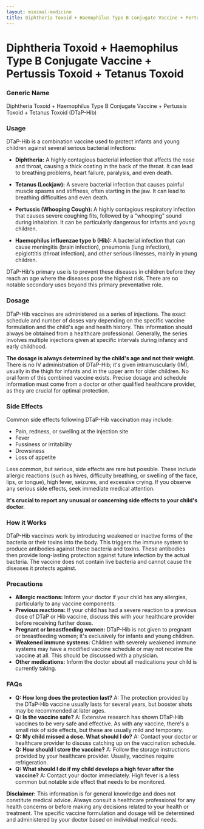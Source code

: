 ```yaml
---
layout: minimal-medicine
title: Diphtheria Toxoid + Haemophilus Type B Conjugate Vaccine + Pertussis Toxoid + Tetanus Toxoid
---
```


# Diphtheria Toxoid + Haemophilus Type B Conjugate Vaccine + Pertussis Toxoid + Tetanus Toxoid
### Generic Name
Diphtheria Toxoid + Haemophilus Type B Conjugate Vaccine + Pertussis Toxoid + Tetanus Toxoid (DTaP-Hib)


### Usage
DTaP-Hib is a combination vaccine used to protect infants and young children against several serious bacterial infections:

* **Diphtheria:** A highly contagious bacterial infection that affects the nose and throat, causing a thick coating in the back of the throat. It can lead to breathing problems, heart failure, paralysis, and even death.

* **Tetanus (Lockjaw):** A severe bacterial infection that causes painful muscle spasms and stiffness, often starting in the jaw.  It can lead to breathing difficulties and even death.

* **Pertussis (Whooping Cough):** A highly contagious respiratory infection that causes severe coughing fits, followed by a "whooping" sound during inhalation. It can be particularly dangerous for infants and young children.

* **Haemophilus influenzae type b (Hib):** A bacterial infection that can cause meningitis (brain infection), pneumonia (lung infection), epiglottitis (throat infection), and other serious illnesses, mainly in young children.


DTaP-Hib's primary use is to prevent these diseases in children before they reach an age where the diseases pose the highest risk.  There are no notable secondary uses beyond this primary preventative role.


### Dosage
DTaP-Hib vaccines are administered as a series of injections.  The exact schedule and number of doses vary depending on the specific vaccine formulation and the child's age and health history.  This information should always be obtained from a healthcare professional. Generally, the series involves multiple injections given at specific intervals during infancy and early childhood.

**The dosage is always determined by the child's age and not their weight.**  There is no IV administration of DTaP-Hib; it's given intramuscularly (IM), usually in the thigh for infants and in the upper arm for older children.  No oral form of this combined vaccine exists.  Precise dosage and schedule information must come from a doctor or other qualified healthcare provider, as they are crucial for optimal protection.


### Side Effects
Common side effects following DTaP-Hib vaccination may include:

* Pain, redness, or swelling at the injection site
* Fever
* Fussiness or irritability
* Drowsiness
* Loss of appetite

Less common, but serious, side effects are rare but possible. These include allergic reactions (such as hives, difficulty breathing, or swelling of the face, lips, or tongue), high fever, seizures, and excessive crying.  If you observe any serious side effects, seek immediate medical attention.

**It's crucial to report any unusual or concerning side effects to your child's doctor.**


### How it Works
DTaP-Hib vaccines work by introducing weakened or inactive forms of the bacteria or their toxins into the body. This triggers the immune system to produce antibodies against these bacteria and toxins. These antibodies then provide long-lasting protection against future infection by the actual bacteria.  The vaccine does not contain live bacteria and cannot cause the diseases it protects against.


### Precautions
* **Allergic reactions:**  Inform your doctor if your child has any allergies, particularly to any vaccine components.
* **Previous reactions:** If your child has had a severe reaction to a previous dose of DTaP or Hib vaccine, discuss this with your healthcare provider before receiving further doses.
* **Pregnant or breastfeeding women:** DTaP-Hib is not given to pregnant or breastfeeding women; it's exclusively for infants and young children.
* **Weakened immune systems:** Children with severely weakened immune systems may have a modified vaccine schedule or may not receive the vaccine at all. This should be discussed with a physician.
* **Other medications:**  Inform the doctor about all medications your child is currently taking.


### FAQs
* **Q: How long does the protection last?** A:  The protection provided by the DTaP-Hib vaccine usually lasts for several years, but booster shots may be recommended at later ages.
* **Q: Is the vaccine safe?** A:  Extensive research has shown DTaP-Hib vaccines to be very safe and effective.  As with any vaccine, there's a small risk of side effects, but these are usually mild and temporary.
* **Q: My child missed a dose. What should I do?** A: Contact your doctor or healthcare provider to discuss catching up on the vaccination schedule.
* **Q: How should I store the vaccine?** A:  Follow the storage instructions provided by your healthcare provider.  Usually, vaccines require refrigeration.
* **Q: What should I do if my child develops a high fever after the vaccine?** A: Contact your doctor immediately.  High fever is a less common but notable side effect that needs to be monitored.


**Disclaimer:** This information is for general knowledge and does not constitute medical advice. Always consult a healthcare professional for any health concerns or before making any decisions related to your health or treatment.  The specific vaccine formulation and dosage will be determined and administered by your doctor based on individual medical needs.
